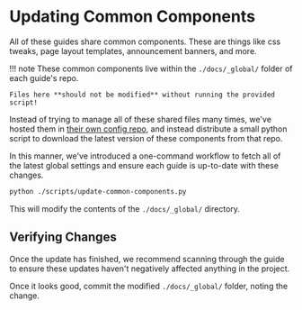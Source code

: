 # Updating Common Components

All of these guides share common components. These are things like css tweaks, page layout templates, announcement banners, and more.

!!! note
    These common components live within the `./docs/_global/` folder of each guide's repo.

    Files here **should not be modified** without running the provided script!

Instead of trying to manage all of these shared files many times, we've hosted them in [their own config repo](https://github.com/docsforadobe/docsforadobe-mkdocs-config), and instead distribute a small python script to download the latest version of these components from that repo.

In this manner, we've introduced a one-command workflow to fetch all of the latest global settings and ensure each guide is up-to-date with these changes.

```sh
python ./scripts/update-common-components.py
```

This will modify the contents of the `./docs/_global/` directory.

## Verifying Changes

Once the update has finished, we recommend scanning through the guide to ensure these updates haven't negatively affected anything in the project.

Once it looks good, commit the modified `./docs/_global/` folder, noting the change.
